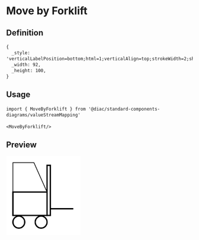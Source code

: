 # Move by Forklift

## Definition

```
{
  _style: 'verticalLabelPosition=bottom;html=1;verticalAlign=top;strokeWidth=2;shape=mxgraph.lean_mapping.move_by_forklift;',
  _width: 92,
  _height: 100,
}
```

## Usage

```
import { MoveByForklift } from '@diac/standard-components-diagrams/valueStreamMapping'

<MoveByForklift/>
```

## Preview

<img src="./move-by-forklift.png" width="200"/>
